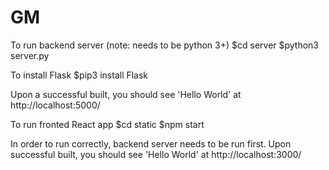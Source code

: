 # GM

To run backend server
(note: needs to be python 3+)
$cd server
$python3 server.py

To install Flask
$pip3 install Flask

Upon a successful built, you should see 'Hello World' at http://localhost:5000/

To run fronted React app
$cd static
$npm start

In order to run correctly, backend server needs to be run first. Upon successful
built, you should see 'Hello World' at http://localhost:3000/
